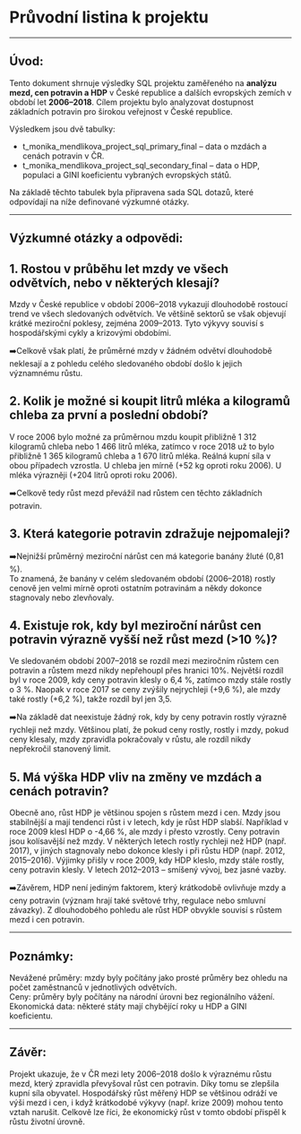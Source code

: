 # Průvodní listina k projektu 

---

## Úvod:
Tento dokument shrnuje výsledky SQL projektu zaměřeného na **analýzu mezd, cen potravin a HDP** v České republice a dalších evropských zemích v období let **2006–2018**.
Cílem projektu bylo analyzovat dostupnost základních potravin pro širokou veřejnost v České republice. 

Výsledkem jsou dvě tabulky:

- t_monika_mendlikova_project_sql_primary_final – data o mzdách a cenách potravin v ČR.  
- t_monika_mendlikova_project_sql_secondary_final – data o HDP, populaci a GINI koeficientu vybraných evropských států.


Na základě těchto tabulek byla připravena sada SQL dotazů, které odpovídají na níže definované výzkumné otázky.

---

## Výzkumné otázky a odpovědi:


## 1. Rostou v průběhu let mzdy ve všech odvětvích, nebo v některých klesají?

Mzdy v České republice v období 2006–2018 vykazují dlouhodobě rostoucí trend ve všech sledovaných odvětvích. Ve většině sektorů se však objevují krátké meziroční poklesy, zejména 2009–2013. Tyto výkyvy souvisí s hospodářskými cykly a krizovými obdobími.

➡️Celkově však platí, že průměrné mzdy v žádném odvětví dlouhodobě neklesají a z pohledu celého sledovaného období došlo k jejich významnému růstu.


## 2. Kolik je možné si koupit litrů mléka a kilogramů chleba za první a poslední období?

V roce 2006 bylo možné za průměrnou mzdu koupit přibližně 1 312 kilogramů chleba nebo 1 466 litrů mléka, zatímco v roce 2018 už to bylo přibližně 1 365 kilogramů chleba a 1 670 litrů mléka.
Reálná kupní síla v obou případech vzrostla. U chleba jen mírně (+52 kg oproti roku 2006).
U mléka výrazněji (+204 litrů oproti roku 2006).

➡️Celkově tedy růst mezd převážil nad růstem cen těchto základních potravin.


## 3. Která kategorie potravin zdražuje nejpomaleji?  

➡️Nejnižší průměrný meziroční nárůst cen má kategorie banány žluté (0,81 %).  
To znamená, že banány v celém sledovaném období (2006–2018) rostly cenově jen velmi mírně oproti ostatním potravinám a někdy dokonce stagnovaly nebo zlevňovaly.


## 4. Existuje rok, kdy byl meziroční nárůst cen potravin výrazně vyšší než růst mezd (>10 %)?
  
Ve sledovaném období 2007–2018 se rozdíl mezi meziročním růstem cen potravin a růstem mezd nikdy nepřehoupl přes hranici 10%. 
Největší rozdíl byl v roce 2009, kdy ceny potravin klesly o 6,4 %, zatímco mzdy stále rostly o 3 %. 
Naopak v roce 2017 se ceny zvýšily nejrychleji (+9,6 %), ale mzdy také rostly (+6,2 %), takže rozdíl byl jen 3,5.

➡️Na základě dat neexistuje žádný rok, kdy by ceny potravin rostly výrazně rychleji než mzdy. Většinou platí, že pokud ceny rostly, rostly i mzdy, pokud ceny klesaly, mzdy zpravidla pokračovaly v růstu, ale rozdíl nikdy nepřekročil stanovený limit.

## 5. Má výška HDP vliv na změny ve mzdách a cenách potravin?  

Obecně ano, růst HDP je většinou spojen s růstem mezd i cen.
Mzdy jsou stabilnější a mají tendenci růst i v letech, kdy je růst HDP slabší. Například v roce 2009 klesl HDP o -4,66 %, ale mzdy i přesto vzrostly.
Ceny potravin jsou kolísavější než mzdy. V některých letech rostly rychleji než HDP (např. 2017), v jiných stagnovaly nebo dokonce klesly i při růstu HDP (např. 2012, 2015–2016).
Výjimky přišly v roce 2009, kdy HDP kleslo, mzdy stále rostly, ceny potravin klesly. V letech 2012–2013 – smíšený vývoj, bez jasné vazby.

➡️Závěrem, HDP není jediným faktorem, který krátkodobě ovlivňuje mzdy a ceny potravin (význam hrají také světové trhy, regulace nebo smluvní závazky). Z dlouhodobého pohledu ale růst HDP obvykle souvisí s růstem mezd i cen potravin.

---

## Poznámky:
Nevážené průměry: mzdy byly počítány jako prosté průměry bez ohledu na počet zaměstnanců v jednotlivých odvětvích.  
Ceny: průměry byly počítány na národní úrovni bez regionálního vážení.  
Ekonomická data: některé státy mají chybějící roky u HDP a GINI koeficientu.

---

## Závěr:

Projekt ukazuje, že v ČR mezi lety 2006–2018 došlo k výraznému růstu mezd, který zpravidla převyšoval růst cen potravin. Díky tomu se zlepšila kupní síla obyvatel. Hospodářský růst měřený HDP se většinou odráží ve výši mezd i cen, i když krátkodobé výkyvy (např. krize 2009) mohou tento vztah narušit. Celkově lze říci, že ekonomický růst v tomto období přispěl k růstu životní úrovně.

